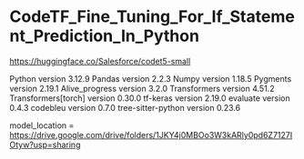 # CodeTF_Fine_Tuning_For_If_Statement_Prediction_In_Python

https://huggingface.co/Salesforce/codet5-small

Python version 3.12.9
Pandas version 2.2.3
Numpy version 1.18.5
Pygments version 2.19.1
Alive_progress version 3.2.0
Transformers version 4.51.2
Transformers[torch] version 0.30.0
tf-keras version 2.19.0
evaluate version 0.4.3
codebleu version 0.7.0
tree-sitter-python version 0.23.6

model_location = https://drive.google.com/drive/folders/1JKY4j0MBOo3W3kARly0pd6Z7127IOtyw?usp=sharing
